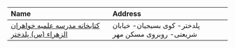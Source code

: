| Name                                                                                                                                   | Address                                             |
|:---------------------------------------------------------------------------------------------------------------------------------------|:----------------------------------------------------|
| [کتابخانه مدرسه علمیه خواهران الزهراء (س) پلدختر](https://lib.ir/fa/library/681/کتابخانه-مدرسه-علمیه-خواهران-الزهراء-س-پلدختر/search/) | پلدختر- كوی بسیجیان- خیابان شریعتی- روبروی مسكن مهر |